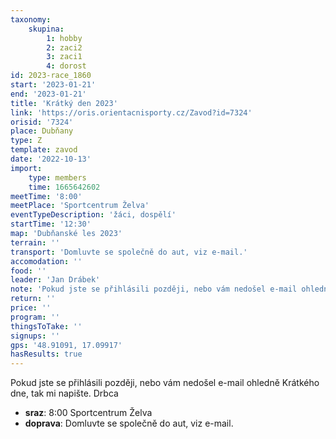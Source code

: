 ```yaml
---
taxonomy:
    skupina:
        1: hobby
        2: zaci2
        3: zaci1
        4: dorost
id: 2023-race_1860
start: '2023-01-21'
end: '2023-01-21'
title: 'Krátký den 2023'
link: 'https://oris.orientacnisporty.cz/Zavod?id=7324'
orisid: '7324'
place: Dubňany
type: Z
template: zavod
date: '2022-10-13'
import:
    type: members
    time: 1665642602
meetTime: '8:00'
meetPlace: 'Sportcentrum Želva'
eventTypeDescription: 'žáci, dospělí'
startTime: '12:30'
map: 'Dubňanské les 2023'
terrain: ''
transport: 'Domluvte se společně do aut, viz e-mail.'
accomodation: ''
food: ''
leader: 'Jan Drábek'
note: 'Pokud jste se přihlásili později, nebo vám nedošel e-mail ohledně Krátkého dne, tak mi napište. Drbca'
return: ''
price: ''
program: ''
thingsToTake: ''
signups: ''
gps: '48.91091, 17.09917'
hasResults: true
---
```


Pokud jste se přihlásili později, nebo vám nedošel e-mail ohledně Krátkého dne, tak mi napište. Drbca
* **sraz**: 8:00 Sportcentrum Želva
* **doprava**: Domluvte se společně do aut, viz e-mail.
